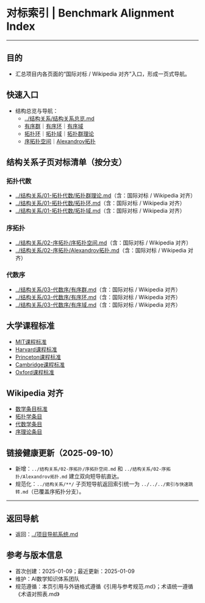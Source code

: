 # 对标索引 | Benchmark Alignment Index

---

## 目的

- 汇总项目内各页面的“国际对标 / Wikipedia 对齐”入口，形成一页式导航。

## 快速入口

- 结构总览与导航：
  - [../结构关系/结构关系总览.md](../结构关系/结构关系总览.md)
  - [有序群](../结构关系/03-代数序/有序群.md)｜[有序环](../结构关系/03-代数序/有序环.md)｜[有序域](../结构关系/03-代数序/有序域.md)
  - [拓扑环](../结构关系/01-拓扑代数/拓扑环.md)｜[拓扑域](../结构关系/01-拓扑代数/拓扑域.md)｜[拓扑群理论](../结构关系/01-拓扑代数/拓扑群理论.md)
  - [序拓扑空间](../结构关系/02-序拓扑/序拓扑空间.md)｜[Alexandrov拓扑](../结构关系/02-序拓扑/Alexandrov拓扑.md)

## 结构关系子页对标清单（按分支）

### 拓扑代数

- [../结构关系/01-拓扑代数/拓扑群理论.md](../结构关系/01-拓扑代数/拓扑群理论.md)（含：国际对标 / Wikipedia 对齐）
- [../结构关系/01-拓扑代数/拓扑环.md](../结构关系/01-拓扑代数/拓扑环.md)（含：国际对标 / Wikipedia 对齐）
- [../结构关系/01-拓扑代数/拓扑域.md](../结构关系/01-拓扑代数/拓扑域.md)（含：国际对标 / Wikipedia 对齐）

### 序拓扑

- [../结构关系/02-序拓扑/序拓扑空间.md](../结构关系/02-序拓扑/序拓扑空间.md)（含：国际对标 / Wikipedia 对齐）
- [../结构关系/02-序拓扑/Alexandrov拓扑.md](../结构关系/02-序拓扑/Alexandrov拓扑.md)（含：国际对标 / Wikipedia 对齐）

### 代数序

- [../结构关系/03-代数序/有序群.md](../结构关系/03-代数序/有序群.md)（含：国际对标 / Wikipedia 对齐）
- [../结构关系/03-代数序/有序环.md](../结构关系/03-代数序/有序环.md)（含：国际对标 / Wikipedia 对齐）
- [../结构关系/03-代数序/有序域.md](../结构关系/03-代数序/有序域.md)（含：国际对标 / Wikipedia 对齐）

## 大学课程标准

- [MIT课程标准](./大学课程标准/MIT课程标准.md)
- [Harvard课程标准](./大学课程标准/Harvard课程标准.md)
- [Princeton课程标准](./大学课程标准/Princeton课程标准.md)
- [Cambridge课程标准](./大学课程标准/Cambridge课程标准.md)
- [Oxford课程标准](./大学课程标准/Oxford课程标准.md)

## Wikipedia 对齐

- [数学条目标准](./Wikipedia对齐/数学条目标准.md)
- [拓扑学条目](./Wikipedia对齐/拓扑学条目.md)
- [代数学条目](./Wikipedia对齐/代数学条目.md)
- [序理论条目](./Wikipedia对齐/序理论条目.md)

## 链接健康更新（2025-09-10）

- 新增：`../结构关系/02-序拓扑/序拓扑空间.md` 和 `../结构关系/02-序拓扑/Alexandrov拓扑.md` 建立双向短导航直达。
- 规范化：`../结构关系/**/` 子页短导航返回索引统一为 `../../../索引与快速跳转.md`（已覆盖序拓扑分支）。

---

## 返回导航

- 返回：[../项目导航系统.md](../项目导航系统.md)

## 参考与版本信息

- 首次创建：2025-01-09；最近更新：2025-01-09
- 维护：AI数学知识体系团队
- 规范遵循：本页引用与外链格式遵循《引用与参考规范.md》；术语统一遵循《术语对照表.md》
